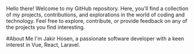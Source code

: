 Hello there! 
Welcome to my GitHub repository. Here, you'll find a collection of my projects, contributions, and explorations in the world of coding and technology. Feel free to explore, contribute, or provide feedback on any of the projects you find interesting.

#About Me
I'm Jakir Hosen, a passionate software developer with a keen interest in Vue, React, Laravel.
